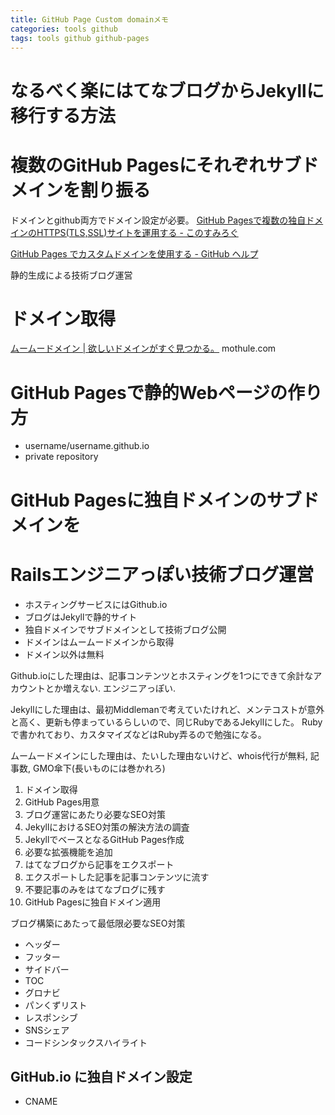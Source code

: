 ```yaml
---
title: GitHub Page Custom domainメモ
categories: tools github
tags: tools github github-pages 
---
```

# なるべく楽にはてなブログからJekyllに移行する方法



# 複数のGitHub Pagesにそれぞれサブドメインを割り振る

ドメインとgithub両方でドメイン設定が必要。
[GitHub Pagesで複数の独自ドメインのHTTPS(TLS,SSL)サイトを運用する - このすみろぐ](https://www.konosumi.net/entry/2018/07/01/190200)

[GitHub Pages でカスタムドメインを使用する - GitHub ヘルプ](https://help.github.com/ja/articles/using-a-custom-domain-with-github-pages)



静的生成による技術ブログ運営

# ドメイン取得

[ムームードメイン \| 欲しいドメインがすぐ見つかる。](https://muumuu-domain.com/)
mothule.com

# GitHub Pagesで静的Webページの作り方

- username/username.github.io
- private repository


# GitHub Pagesに独自ドメインのサブドメインを






# Railsエンジニアっぽい技術ブログ運営

- ホスティングサービスにはGithub.io
- ブログはJekyllで静的サイト
- 独自ドメインでサブドメインとして技術ブログ公開
- ドメインはムームードメインから取得
- ドメイン以外は無料

Github.ioにした理由は、記事コンテンツとホスティングを1つにできて余計なアカウントとか増えない.
エンジニアっぽい.

Jekyllにした理由は、最初Middlemanで考えていたけれど、メンテコストが意外と高く、更新も停まっているらしいので、同じRubyであるJekyllにした。
Rubyで書かれており、カスタマイズなどはRuby弄るので勉強になる。

ムームードメインにした理由は、たいした理由ないけど、whois代行が無料, 記事数, GMO傘下(長いものには巻かれろ)

1. ドメイン取得
1. GitHub Pages用意
1. ブログ運営にあたり必要なSEO対策
1. JekyllにおけるSEO対策の解決方法の調査
1. JekyllでベースとなるGitHub Pages作成
1. 必要な拡張機能を追加
1. はてなブログから記事をエクスポート
1. エクスポートした記事を記事コンテンツに流す
1. 不要記事のみをはてなブログに残す
1. GitHub Pagesに独自ドメイン適用

ブログ構築にあたって最低限必要なSEO対策

- ヘッダー
- フッター
- サイドバー
- TOC
- グロナビ
- パンくずリスト
- レスポンシブ
- SNSシェア
- コードシンタックスハイライト


## GitHub.io に独自ドメイン設定

- CNAME
